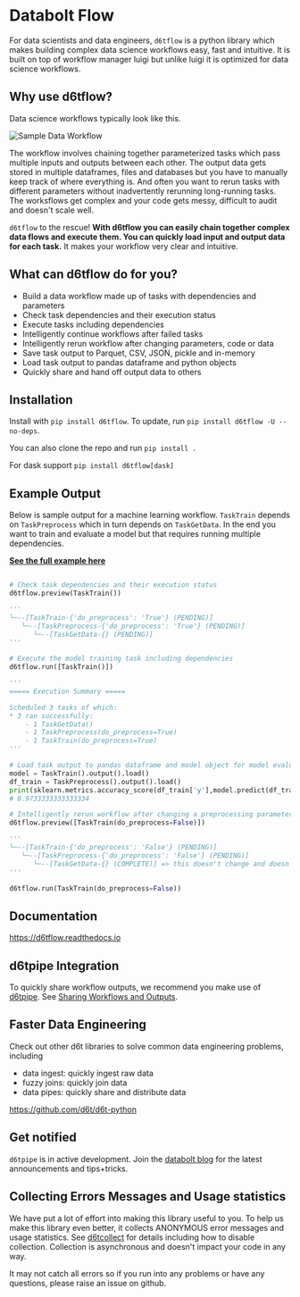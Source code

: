 # Databolt Flow

For data scientists and data engineers, `d6tflow` is a python library which makes building complex data science workflows easy, fast and intuitive. It is built on top of workflow manager luigi but unlike luigi it is optimized for data science workflows.

## Why use d6tflow?

Data science workflows typically look like this.

![Sample Data Workflow](docs/d6tflow-docs-graph.png?raw=true "Sample Data Workflow")

The workflow involves chaining together parameterized tasks which pass multiple inputs and outputs between each other. The output data gets stored in multiple dataframes, files and databases but you have to manually keep track of where everything is. And often you want to rerun tasks with different parameters without inadvertently rerunning long-running tasks. The worksflows get complex and your code gets messy, difficult to audit and doesn't scale well.

`d6tflow` to the rescue! **With d6tflow you can easily chain together complex data flows and execute them. You can quickly load input and output data for each task.** It makes your workflow very clear and intuitive.

## What can d6tflow do for you?

* Build a data workflow made up of tasks with dependencies and parameters
* Check task dependencies and their execution status
* Execute tasks including dependencies
* Intelligently continue workflows after failed tasks
* Intelligently rerun workflow after changing parameters, code or data
* Save task output to Parquet, CSV, JSON, pickle and in-memory
* Load task output to pandas dataframe and python objects
* Quickly share and hand off output data to others


## Installation

Install with `pip install d6tflow`. To update, run `pip install d6tflow -U --no-deps`.

You can also clone the repo and run `pip install .`

For dask support `pip install d6tflow[dask]`


## Example Output

Below is sample output for a machine learning workflow. `TaskTrain` depends on `TaskPreprocess` which in turn depends on `TaskGetData`. In the end you want to train and evaluate a model but that requires running multiple dependencies. 

**[See the full example here](docs/example-ml.md)**

```python

# Check task dependencies and their execution status
d6tflow.preview(TaskTrain())

'''
└─--[TaskTrain-{'do_preprocess': 'True'} (PENDING)]
   └─--[TaskPreprocess-{'do_preprocess': 'True'} (PENDING)]
      └─--[TaskGetData-{} (PENDING)]
'''

# Execute the model training task including dependencies
d6tflow.run([TaskTrain()])

'''
===== Execution Summary =====

Scheduled 3 tasks of which:
* 3 ran successfully:
    - 1 TaskGetData()
    - 1 TaskPreprocess(do_preprocess=True)
    - 1 TaskTrain(do_preprocess=True)
'''

# Load task output to pandas dataframe and model object for model evaluation
model = TaskTrain().output().load()
df_train = TaskPreprocess().output().load()
print(sklearn.metrics.accuracy_score(df_train['y'],model.predict(df_train.iloc[:,:-1])))
# 0.9733333333333334

# Intelligently rerun workflow after changing a preprocessing parameter
d6tflow.preview([TaskTrain(do_preprocess=False)])

'''
└─--[TaskTrain-{'do_preprocess': 'False'} (PENDING)]
   └─--[TaskPreprocess-{'do_preprocess': 'False'} (PENDING)]
      └─--[TaskGetData-{} (COMPLETE)] => this doesn't change and doesn't need to rerun
'''

d6tflow.run(TaskTrain(do_preprocess=False))

```

## Documentation

https://d6tflow.readthedocs.io

## d6tpipe Integration

To quickly share workflow outputs, we recommend you make use of [d6tpipe](https://github.com/d6t/d6tpipe). See [Sharing Workflows and Outputs](https://d6tflow.readthedocs.io/en/latest/collaborate.html).

## Faster Data Engineering

Check out other d6t libraries to solve common data engineering problems, including  
* data ingest: quickly ingest raw data
* fuzzy joins: quickly join data
* data pipes: quickly share and distribute data

https://github.com/d6t/d6t-python

## Get notified

`d6tpipe` is in active development. Join the [databolt blog](http://blog.databolt.tech) for the latest announcements and tips+tricks.

## Collecting Errors Messages and Usage statistics

We have put a lot of effort into making this library useful to you. To help us make this library even better, it collects ANONYMOUS error messages and usage statistics. See [d6tcollect](https://github.com/d6t/d6tcollect) for details including how to disable collection. Collection is asynchronous and doesn't impact your code in any way.

It may not catch all errors so if you run into any problems or have any questions, please raise an issue on github.
